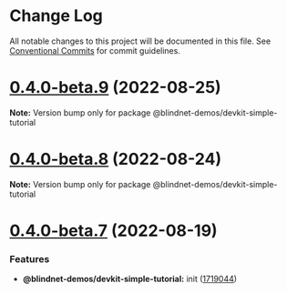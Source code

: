 # Change Log

All notable changes to this project will be documented in this file.
See [Conventional Commits](https://conventionalcommits.org) for commit guidelines.

# [0.4.0-beta.9](https://github.com/blindnet-io/privacy-components-web/compare/v0.4.0-beta.8...v0.4.0-beta.9) (2022-08-25)

**Note:** Version bump only for package @blindnet-demos/devkit-simple-tutorial





# [0.4.0-beta.8](https://github.com/blindnet-io/privacy-components-web/compare/v0.4.0-beta.7...v0.4.0-beta.8) (2022-08-24)

**Note:** Version bump only for package @blindnet-demos/devkit-simple-tutorial





# [0.4.0-beta.7](https://github.com/blindnet-io/privacy-components-web/compare/v0.4.0-beta.6...v0.4.0-beta.7) (2022-08-19)


### Features

* **@blindnet-demos/devkit-simple-tutorial:** init ([1719044](https://github.com/blindnet-io/privacy-components-web/commit/1719044649793b61b016d2068a467d4f0367ed2c))
